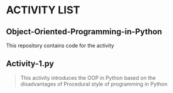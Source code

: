 # ACTIVITY LIST 
## Object-Oriented-Programming-in-Python
This repository contains code for the activity

## Activity-1.py
> This activity introduces the OOP in Python based on the disadvantages of Procedural style of programming in Python



